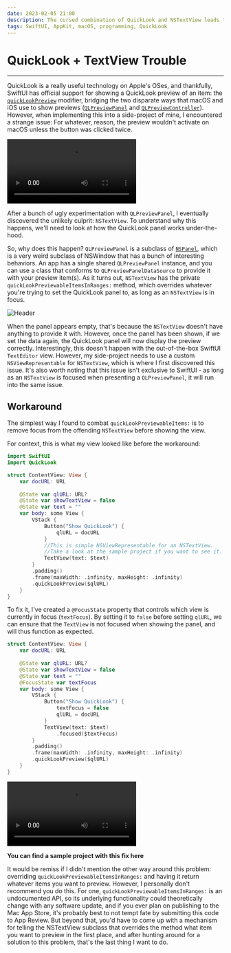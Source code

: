 ```yaml
---
date: 2023-02-05 21:00
description: The cursed combination of QuickLook and NSTextView leads to some undocumented issues....
tags: SwiftUI, AppKit, macOS, programming, QuickLook
---
```


# QuickLook + TextView Trouble 
---

QuickLook is a really useful technology on Apple's OSes, and thankfully, SwiftUI has official support for showing a QuickLook preview of an item: the [`quickLookPreview`](https://developer.apple.com/documentation/swiftui/view/quicklookpreview(_:in:)) modifier, bridging the two disparate ways that macOS and iOS use to show previews ([`QLPreviewPanel`](https://developer.apple.com/documentation/quicklookui/qlpreviewpanel) and [`QLPreviewController`](https://developer.apple.com/documentation/quicklook/qlpreviewcontroller)). However, when implementing this into a side-project of mine, I encountered a strange issue: For whatever, reason, the preview wouldn't activate on macOS unless the button was clicked twice.

<video controls>
<source src="QuickLookIssue.mov" type="video/mp4">
</video>

After a bunch of ugly experimentation with `QLPreviewPanel`, I eventually discovered the unlikely culprit: `NSTextView`. To understand why this happens, we'll need to look at how the QuickLook panel works under-the-hood.

So, why does this happen? `QLPreviewPanel` is a subclass of [`NSPanel`](https://developer.apple.com/documentation/appkit/nspanel), which is a very weird subclass of NSWindow that has a bunch of interesting behaviors. An app has a single shared `QLPreviewPanel` instance, and you can use a class that conforms to `QLPreviewPanelDataSource` to provide it with your preview item(s). As it turns out, `NSTextView` has the private `quickLookPreviewableItemsInRanges:` method, which overrides whatever you're trying to set the QuickLook panel to, as long as an `NSTextView` is in focus. 

![Header](header.png)

When the panel appears empty, that's because the `NSTextView` doesn't have anything to provide it with. However, once the panel has been shown, if we set the data again, the QuickLook panel will now display the preview correctly. Interestingly, this doesn't happen with the out-of-the-box SwiftUI `TextEditor` view. However, my side-project needs to use a custom `NSViewRepresentable` for `NSTextView`, which is where I first discovered this issue. It's also worth noting that this issue isn't exclusive to SwiftUI - as long as an `NSTextView` is focused when presenting a `QLPreviewPanel`, it will run into the same issue.

## Workaround

The simplest way I found to combat `quickLookPreviewableItems:` is to remove focus from the offending `NSTextView` before showing the view.

For context, this is what my view looked like before the workaround:

```swift
import SwiftUI
import QuickLook

struct ContentView: View {
    var docURL: URL
    
    @State var qlURL: URL?
    @State var showTextView = false
    @State var text = ""
    var body: some View {
        VStack {
            Button("Show QuickLook") {
                qlURL = docURL
            }
            //This is simple NSViewRepresentable for an NSTextView. 
            //Take a look at the sample project if you want to see it.
            TextView(text: $text)
        }
        .padding()
        .frame(maxWidth: .infinity, maxHeight: .infinity)
        .quickLookPreview($qlURL)
    }
}
```

To fix it, I've created a `@FocusState` property that controls which view is currently in focus (`textFocus`). By setting it to `false` before setting `qlURL`, we can ensure that the `TextView` is not focused when showing the panel, and will thus function as expected.

```Swift
struct ContentView: View {
    var docURL: URL
    
    @State var qlURL: URL?
    @State var showTextView = false
    @State var text = ""
    @FocusState var textFocus
    var body: some View {
        VStack {
            Button("Show QuickLook") {
                textFocus = false
                qlURL = docURL
            }
            TextView(text: $text)
                .focused($textFocus)
        }
        .padding()
        .frame(maxWidth: .infinity, maxHeight: .infinity)
        .quickLookPreview($qlURL)
    }
}
```

<video controls>
<source src="QuickLookFixed.mp4" type="video/mp4">
</video>

**You can find a sample project with this fix here**

It would be remiss if I didn't mention the other way around this problem: overriding `quickLookPreviewableItemsInRanges:` and having it return whatever items you want to preview. However, I personally don't recommend you do this. For one, `quickLookPreviewableItemsInRanges:` is an undocumented API, so its underlying functionality could theoretically change with any software update, and if you ever plan on publishing to the Mac App Store, it's probably best to not tempt fate by submitting this code to App Review. But beyond that, you'd have to come up with a mechanism for telling the NSTextView subclass that overrides the method what item you want to preview in the first place, and after hunting around for a solution to this problem, that's the last thing I want to do.